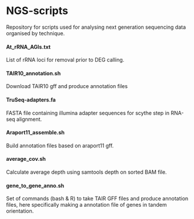 # NGS-scripts
Repository for scripts used for analysing next generation sequencing data organised by technique.

#### At_rRNA_AGIs.txt
List of rRNA loci for removal prior to DEG calling.

#### TAIR10_annotation.sh
Download TAIR10 gff and produce annotation files

#### TruSeq-adapters.fa
FASTA file containing illumina adapter sequences for scythe step in RNA-seq alignment.

#### Araport11_assemble.sh
Build annotation files based on araport11 gff.

#### average_cov.sh
Calculate average depth using samtools depth on sorted BAM file.

#### gene_to_gene_anno.sh
Set of commands (bash & R) to take TAIR GFF files and produce annotation files, here specifically making a annotation file of genes in tandem orientation.

